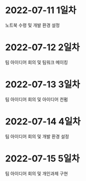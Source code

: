 # 2022-07-11 1일차
노트북 수령 및 개발 환경 설정

# 2022-07-12 2일차
팀 아이디어 회의 및 팀워크 메이킹 

# 2022-07-13 3일차
팀 아이디어 회의 및 아이디어 컨펌

# 2022-07-14 4일차
팀 아이디어 회의 및 개발 환경 설정

# 2022-07-15 5일차
팀 아이디어 회의 및 개인과제 구현
